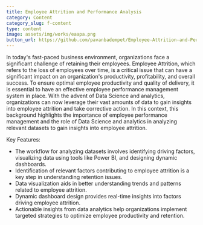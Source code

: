 ```yaml
---
title: Employee Attrition and Performance Analysis
category: Content
category_slug: f-content
type: content
image: assets/img/works/eaapa.png
button_url: https://github.com/pavanbadempet/Employee-Attrition-and-Performance-Analysis
---
```


In today's fast-paced business environment, organizations face a significant challenge of retaining their employees. Employee Attrition, which refers to the loss of employees over time, is a critical issue that can have a significant impact on an organization's productivity, profitability, and overall success. To ensure optimal employee productivity and quality of delivery, it is essential to have an effective employee performance management system in place. With the advent of Data Science and analytics, organizations can now leverage their vast amounts of data to gain insights into employee attrition and take corrective action. In this context, this background highlights the importance of employee performance management and the role of Data Science and analytics in analyzing relevant datasets to gain insights into employee attrition.

Key Features:

* The workflow for analyzing datasets involves identifying driving factors, visualizing data using tools like Power BI, and designing dynamic dashboards.
* Identification of relevant factors contributing to employee attrition is a key step in understanding retention issues.
* Data visualization aids in better understanding trends and patterns related to employee attrition.
* Dynamic dashboard design provides real-time insights into factors driving employee attrition.
* Actionable insights from data analytics help organizations implement targeted strategies to optimize employee productivity and retention.